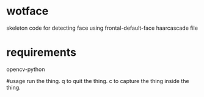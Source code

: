 # wotface
skeleton code for detecting face using frontal-default-face haarcascade file

# requirements
  opencv-python

#usage
  run the thing.
  q to quit the thing.
  c to capture the thing inside the thing.
